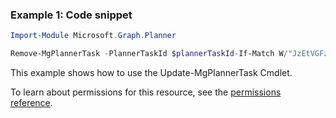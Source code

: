 ### Example 1: Code snippet

```powershellImport-Module Microsoft.Graph.Planner

Remove-MgPlannerTask -PlannerTaskId $plannerTaskId-If-Match W/"JzEtVGFzayAgQEBAQEBAQEBAQEBAQEBAWCc="
```
This example shows how to use the Update-MgPlannerTask Cmdlet.
To learn about permissions for this resource, see the [permissions reference](/graph/permissions-reference).

